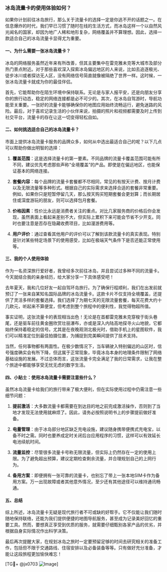 ### 冰岛流量卡的使用体验如何？

如果你计划前往冰岛旅行，那么关于流量卡的选择一定是你逃不开的话题之一。在信息爆炸的时代，我们早已习惯了随时在线的生活方式，而冰岛这样一个以自然风光闻名的国家，却因为地广人稀和地形复杂，网络覆盖并不算理想。因此，选择一款适合自己的冰岛流量卡显得尤为重要。

#### 一、为什么需要一张冰岛流量卡？

冰岛的网络服务虽然近年来有所改善，但其主要集中在雷克雅未克等大城市及部分热门景点附近。对于那些喜欢深入探索冰岛偏远地区的人来说，比如去追逐极光、徒步冰川或者探访无人区，没有网络信号简直就像被隔绝了世界一样。这时候，一张冰岛流量卡就成为你的最佳伴侣。

首先，它能帮助你在陌生环境中保持联系。无论是与家人报平安，还是向朋友分享你的旅行动态，稳定的网络连接都是必不可少的。其次，在冰岛自驾游时，导航功能至关重要。一张好的流量卡能够确保你的地图应用始终流畅运行，避免迷路的风险。最后，对于喜欢记录生活的小伙伴来说，拍摄的照片和视频都需要及时上传到社交平台，流量卡的存在让这一切变得轻松自如。

#### 二、如何挑选适合自己的冰岛流量卡？

市面上提供冰岛流量卡服务的品牌众多，如何从中选出最适合自己的呢？以下几点可以帮助你做出明智的选择：

1. **覆盖范围**：这是选择流量卡的第一要素。不同品牌的流量卡覆盖范围可能有所不同，建议优先考虑那些声称“全境覆盖”的产品。即使是在偏远地区，也能保证基本的网络连接。
   
2. **套餐内容**：每个品牌的流量卡套餐都不尽相同，常见的有按天计费、按月计费以及无限流量等多种形式。根据自己的实际需求来选择合适的套餐非常重要。例如，如果你只是短暂停留几天，那么按天购买短期套餐会更划算；而长期居住或深度游玩的朋友，则可以选择包月套餐。

3. **价格因素**：性价比永远是消费者关注的重点。对比几家服务商的价格后你会发现，虽然表面上看起来差别不大，但实际上累积下来可能会节省不少开支。同时也要注意是否存在隐藏收费项目，比如漫游费用等。

4. **用户评价**：通过查看其他用户的评价可以了解到该款流量卡的真实表现。特别是针对某些特定场景下的使用感受，比如在极端天气条件下是否还能正常使用等。

#### 三、我的个人使用体验

作为一名资深旅行爱好者，我曾经多次前往冰岛，并且尝试过多种不同的流量卡。今天就结合我的亲身经历，给大家分享一下具体感受吧！

去年夏天，我和几位好友一起自驾环岛旅行。为了确保行程顺利，我们在出发前就预订了一张来自某知名国际品牌的冰岛流量卡。这款卡片不仅支持全境覆盖，还提供了灵活多样的套餐选择。我们选择了为期七天的无限流量套餐，每天花费大约十几欧元，听起来不算便宜，但考虑到整个旅程中的便利性，我觉得物超所值。

事实证明，这张流量卡的表现相当出色！无论是在首都雷克雅未克穿梭于街头巷尾，还是驱车前往黄金圈欣赏壮丽瀑布，亦或是深入内陆高地探寻火山地貌，它都始终保持着稳定的信号。尤其是在夜晚观测北极光时，借助手机上的星图软件，我们可以精准定位到最佳拍摄位置，为捕捉到完美瞬间提供了技术支持。

当然，任何事物都有两面性。在极少数情况下，当车辆驶入特别偏远的山区时，信号强度确实会有所下降，但这属于正常现象，毕竟冰岛本身的地理条件限制了网络基础设施的发展。不过总体而言，这张流量卡完全满足了我的日常需求，让我在整个旅途中都能够享受无忧无虑的数字生活。

#### 四、小贴士：使用冰岛流量卡需要注意些什么？

虽然冰岛流量卡给我们的旅行带来了极大便利，但在实际使用过程中仍需注意一些细节问题：

1. **提前激活**：大多数流量卡都需要在到达目的地之前完成激活操作，否则到了当地才发现无法使用就麻烦了。因此，请务必按照说明书上的步骤提前做好准备。

2. **电量管理**：由于冰岛部分地区缺乏充电设施，建议随身携带便携式充电宝，以备不时之需。同时也要养成定时关闭后台应用程序的习惯，这样可以有效延长电池续航时间。

3. **流量监控**：尽管很多流量卡号称无限流量，但实际上仍然存在一定的使用上限。为了避免超出预算，建议定期检查剩余流量，并合理规划自己的上网行为。

4. **备用方案**：即便拥有一张可靠的流量卡，也别忘了带上一张本地SIM卡作为备用方案。万一出现故障或者其他意外情况，至少还有其他途径可以维持通讯畅通。

#### 五、总结

综上所述，冰岛流量卡无疑是现代旅行者不可或缺的好帮手。它不仅能让我们随时随地保持联络，还能为我们提供便捷的地图导航服务，甚至成为记录美好回忆的重要工具。然而，要想真正享受到优质的服务，就需要仔细甄别各家产品的优劣，并根据自身实际情况作出科学决策。

最后再次提醒大家，在规划冰岛之旅时一定要预留足够的时间去研究相关的准备工作，包括但不限于交通路线、住宿安排以及必备装备等等。只有做好充分准备，才能让这段旅程更加愉快难忘！

[TG💪+ @jx0703 ![Image](https://github.com/user-attachments/assets/dbca1d08-cadb-493c-b0ec-ad6f7a83f270)]